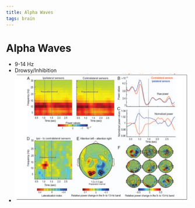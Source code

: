```yaml
---
title: Alpha Waves
tags: brain
---
```


# Alpha Waves
- 9-14 Hz
- Drowsy/Inhibition
- ![im](assets/Pasted%20Image%2020220502161020.png)














































































